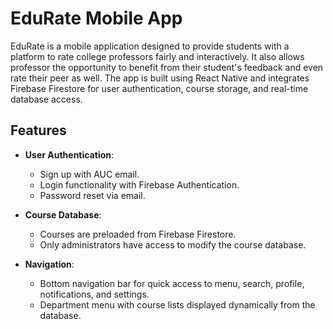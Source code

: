 # EduRate Mobile App

EduRate is a mobile application designed to provide students with a platform to rate college professors fairly and interactively. It also allows professor the opportunity to benefit from their student's feedback and even rate their peer as well. The app is built using React Native and integrates Firebase Firestore for user authentication, course storage, and real-time database access.

## Features

- **User Authentication**: 
  - Sign up with AUC email.
  - Login functionality with Firebase Authentication.
  - Password reset via email.

- **Course Database**: 
  - Courses are preloaded from Firebase Firestore.
  - Only administrators have access to modify the course database.

- **Navigation**:
  - Bottom navigation bar for quick access to menu, search, profile, notifications, and settings.
  - Department menu with course lists displayed dynamically from the database.



